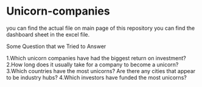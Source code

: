 # Unicorn-companies
you can find the actual file on main page of this repository you can find the dashboard sheet in the excel file.

Some Question that we Tried to Answer

1.Which unicorn companies have had the biggest return on investment?
2.How long does it usually take for a company to become a unicorn?
3.Which countries have the most unicorns? Are there any cities that appear to be industry hubs?
4.Which investors have funded the most unicorns?
